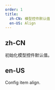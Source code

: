 ```yaml
---
order: 1
title:
  zh-CN: 模型控件默认值
  en-US: Align
---
```


## zh-CN

初始化模型控件默认值。

## en-US

Config item align.
